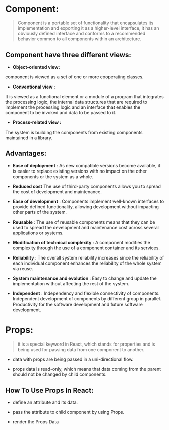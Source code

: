 # Component:

> Component is a portable set of functionality that encapsulates its implementation and exporting it as a higher-level interface, it has an obviously defined interface and conforms to a recommended behavior common to all components within an architecture.

## Component have three different views:

* **Object-oriented view:**

component is viewed as a set of one or more cooperating classes.

* **Conventional view :** 

It is viewed as a functional element or a module of a program that integrates the processing logic, the internal data structures that are required to implement the processing logic and an interface that enables the component to be invoked and data to be passed to it.

* **Process-related view :**

 The system is building the components from existing components maintained in a library.

## Advantages:

* **Ease of deployment** : As new compatible versions become available, it is easier to replace existing versions with no impact on the other components or the system as a whole.

* **Reduced cost**  The use of third-party components allows you to spread the cost of development and maintenance.

* **Ease of development** : Components implement well-known interfaces to provide defined functionality, allowing development without impacting other parts of the system.

* **Reusable** : The use of reusable components means that they can be used to spread the development and maintenance cost across several applications or systems.

* **Modification of technical complexity** : A component modifies the complexity through the use of a component container and its services.

* **Reliability** : The overall system reliability increases since the reliability of each individual component enhances the reliability of the whole system via reuse.

* **System maintenance and evolution** : Easy to change and update the implementation without affecting the rest of the system.

* **Independent** : Independency and flexible connectivity of components. Independent development of components by different group in parallel. Productivity for the software development and future software development.



# Props:

> it is a special keyword in React, which stands for properties and is being used for passing data from one component to another.

*  data with props are being passed in a uni-directional flow.

* props data is read-only, which means that data coming from the parent should not be changed by child components.


## How To Use Props In React:

* define an attribute and its data.

* pass the attribute to child component by using Props.

* render the Props Data
